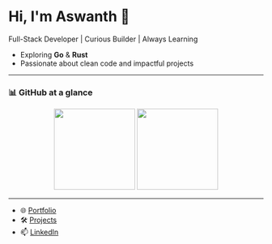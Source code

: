 # Hi, I'm Aswanth 👋

Full-Stack Developer | Curious Builder | Always Learning

- Exploring **Go** & **Rust**
- Passionate about clean code and impactful projects

---

### 📊 GitHub at a glance

<p align="center">
  <img src="https://github-readme-stats.vercel.app/api?username=aswanthabam&show_icons=true&theme=transparent&hide_title=true&include_all_commits=true&hide_border=true" height="160" />
  <img src="https://github-readme-stats.vercel.app/api/top-langs/?username=aswanthabam&layout=compact&theme=transparent&hide_border=true&langs_count=6" height="160" />
</p>

---

- 🌐 [Portfolio](https://aswanthvc.avctech.in)
- 🛠️ [Projects](https://aswanthvc.avctech.in/projects)
- 📫 [LinkedIn](https://www.linkedin.com/in/aswanth-vc)
